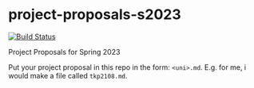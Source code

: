 # project-proposals-s2023

[![Build Status](https://github.com/ColumbiaOSS/project-proposals-s2023/workflows/Build%20Status/badge.svg?branch=main)](https://github.com/ColumbiaOSS/project-proposals-s2023/actions?query=workflow%3A%22Build+Status%22)

Project Proposals for Spring 2023

Put your project proposal in this repo in the form: `<uni>.md`.
E.g. for me, i would make a file called `tkp2108.md`.
